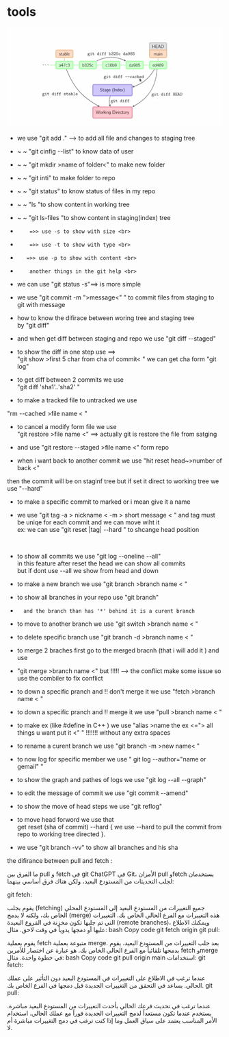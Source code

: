 # tools 


![alt text](image.png)

* we use "git add ." --> to add all file and changes to staging tree <br> 
* ~   ~  "git cinfig --list" to know data of user <br>
* ~   ~  "git mkdir >name of folder<" to make new folder <br>
* ~   ~  "git inti" to make folder to repo<br>
* ~   ~  "git status" to know status of files in my repo<br>
* ~   ~  "ls "to show content in working tree   <br>
* ~   ~  "git ls-files "to show content in staging(index) tree   <br>
*         =>> use -s to show with size <br>
*         =>> use -t to show with type <br>
*        =>> use -p to show with content <br>
*         another things in the git help <br>

* we can use "git status -s"==> is more simple<br>
* we use "git commit -m ">message<" " to commit files from staging to git with message <br>

* how to know the difirace between woring tree and staging tree  <br>
by "git diff"<br>

* and when get diff between staging and repo
we use "git diff --staged"

* to show the diff in one step use ==> <br>
"git show >first 5 char from cha of commit< " we can get cha form "git log" <br>

* to get diff between 2 commits we use <br>
"git diff 'sha1'..'sha2' "<br>

* to make a tracked file to untracked we use  <br>

"rm --cached >file name < "<br>

* to cancel a modify form file we use <br>
"git restore >file name <" ==> actually git is restore the file from satging<br>

* and use "git restore --staged >file name <" form repo <br>

* when i want back to another commit we use "hit reset head~>number of back <"<br>

then the commit will be on staginf tree but if set it direct to working tree 
we use  "--hard" 

* to make a specific commit to marked or i mean give it a name <br>

* we use "git tag -a > nickname < -m > short message < " and tag must be uniqe for each commit and we can move wiht it <br>
ex: we can use "git reset |tag| --hard " to shcange head position

<br>

* to show all commits we use "git log --oneline --all"
    <br> in this feature after reset the head we can show all commits 
     <br> but if dont use --all we show from head and down

 * to make a new branch we use "git branch >branch name < "
 * to show all branches in your repo use "git branch"
 *       and the branch than has '*' behind it is a curent branch 
 
 * to move to another branch we use "git switch >branch name < "
 * to delete specific branch use "git branch -d >branch name < "
 * to merge 2 braches first go to the merged bracnh (that i will add it ) and use 
 *   "git merge >branch name <" but !!!!!  -->  the conflict make some issue so use the       combiler to fix conflict <br>

 
 * to down a specific pranch and !! don't merge it we use "fetch >branch name < "
 * to down a specific pranch and !!  merge it we use "pull >branch name < "

 * to make ex (like #define in C++ ) we use "alias >name the ex <="> all things u want put it <"  "       !!!!!!! without any extra spaces 

* to rename a curent branch we use "git branch -m >new name< " 
  
* to now log for specific member  we use " git log --author="name or gemail" "

* to show the graph and pathes of logs we use "git log --all --graph"

* to edit the message of commit we use "git commit --amend"

* to show the move of head steps we use "git reflog"

* to move head forword we use that <br>
get reset (sha of commit) --hard { we use --hard to pull the commit from repo to working tree directed }.

* we use "git branch -vv" to show all branches and his sha

the difirance between pull and fetch :

ما الفرق بين pull و fetch في git
ChatGPT
في Git، الأمران pull وfetch يستخدمان لجلب التحديثات من المستودع البعيد، ولكن هناك فرق أساسي بينهما:

git fetch:

يقوم بجلب (fetching) جميع التغييرات من المستودع البعيد إلى المستودع المحلي الخاص بك، ولكنه لا يدمج (merge) هذه التغييرات مع الفرع الحالي الخاص بك.
التغييرات التي تم جلبها تكون مخزنة في الفروع البعيدة (remote branches)، ويمكنك الاطلاع عليها أو دمجها يدوياً في وقت لاحق.
مثال:
bash
Copy code
git fetch origin
git pull:

يقوم بعملية fetch متبوعة بعملية merge.
بعد جلب التغييرات من المستودع البعيد، يقوم بدمجها تلقائياً مع الفرع الحالي الخاص بك.
هو عبارة عن اختصار للأمرين fetch وmerge في خطوة واحدة.
مثال:
bash
Copy code
git pull origin main
استخدامات:
git fetch:

عندما ترغب في الاطلاع على التغييرات في المستودع البعيد دون التأثير على عملك الحالي.
يساعد في التحقق من التغييرات الجديدة قبل دمجها في الفرع الخاص بك.
git pull:

عندما ترغب في تحديث فرعك الحالي بأحدث التغييرات من المستودع البعيد مباشرة.
يستخدم عندما تكون مستعداً لدمج التغييرات الجديدة فوراً مع عملك الحالي.
استخدام الأمر المناسب يعتمد على سياق العمل وما إذا كنت ترغب في دمج التغييرات مباشرة أم لا.






